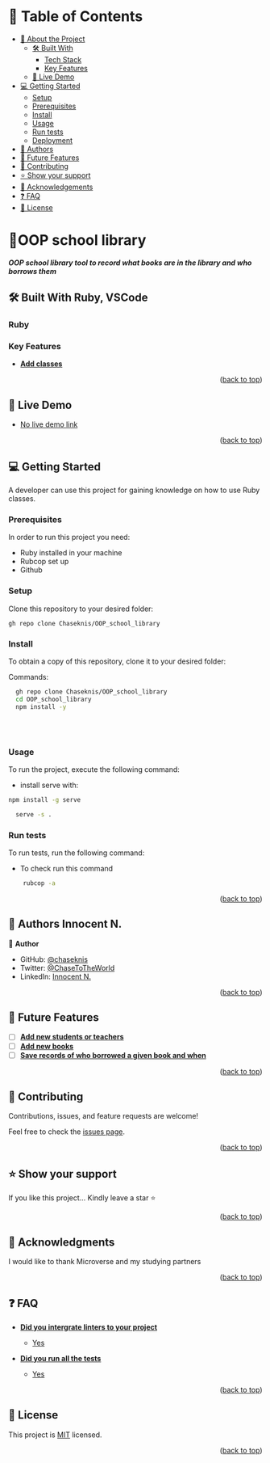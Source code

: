 <a name="readme-top"></a>


# 📗 Table of Contents

- [📖 About the Project](#portfolio)
  - [🛠 Built With](#htmlt_and_css)
    - [Tech Stack](#tech-stack)
    - [Key Features](#mobile_size)
  - [🚀 Live Demo](#live-demo)
- [💻 Getting Started](#getting-started)
  - [Setup](#setup)
  - [Prerequisites](#prerequisites)
  - [Install](#install)
  - [Usage](#usage)
  - [Run tests](#run-tests)
  - [Deployment](#triangular_flag_on_post-deployment)
- [👥 Authors](#authors)
- [🔭 Future Features](#future-features)
- [🤝 Contributing](#contributing)
- [⭐️ Show your support](#support)
- [🙏 Acknowledgements](#acknowledgements)
- [❓ FAQ](#faq)
- [📝 License](#license)


# 📖<a name="about-project">OOP school library</a>


***OOP school library tool to record what books are in the library and who borrows them***


## 🛠 Built With <a name="built-with">Ruby, VSCode</a>

### <a name="tech-stack">Ruby</a>

### Key Features <a name="key-features"></a>


- **[Add classes]()**

<p align="right">(<a href="#readme-top">back to top</a>)</p>

## 🚀 Live Demo <a name="live-demo"></a>


- [No live demo link](https://Chaseknis.github.io/OOP_school_library/)


<p align="right">(<a href="#readme-top">back to top</a>)</p>

## 💻 Getting Started <a name="getting-started"></a>


A developer can use this project for gaining knowledge on how to use Ruby classes.

### Prerequisites

In order to run this project you need:

- Ruby installed in your machine
- Rubcop set up
- Github


### Setup

Clone this repository to your desired folder:

```
gh repo clone Chaseknis/OOP_school_library
```

### Install

To obtain a copy of this repository, clone it to your desired folder:

Commands: 

```sh
  gh repo clone Chaseknis/OOP_school_library
  cd OOP_school_library
  npm install -y
```
<br><br>

### Usage

To run the project, execute the following command:

- install serve with: 
```sh
npm install -g serve
```

```sh
  serve -s .
```

### Run tests

To run tests, run the following command:

- To check run this command

```sh
    rubcop -a

```

<p align="right">(<a href="#readme-top">back to top</a>)</p>

## 👥 Authors <a name="authors">Innocent N.</a>


👤 **Author**

- GitHub: [@chaseknis](https://github.com/Chaseknis)
- Twitter: [@ChaseToTheWorld](https://twitter.com/chasetotheworld)
- LinkedIn: [Innocent N.](https://www.linkedin.com/in/innocent-n-200826252/)


<p align="right">(<a href="#readme-top">back to top</a>)</p>


## 🔭 Future Features <a name="future-features"></a>

- [ ] **[Add new students or teachers]()**
- [ ] **[Add new books]()**
- [ ] **[Save records of who borrowed a given book and when]()**

<p align="right">(<a href="#readme-top">back to top</a>)</p>


## 🤝 Contributing <a name="contributing"></a>

Contributions, issues, and feature requests are welcome!

Feel free to check the [issues page](https://github.com/Chaseknis/OOP_school_library/issues).

<p align="right">(<a href="#readme-top">back to top</a>)</p>


## ⭐️ Show your support <a name="support"></a>


If you like this project... Kindly leave a star ⭐

<p align="right">(<a href="#readme-top">back to top</a>)</p>


## 🙏 Acknowledgments <a name="acknowledgements"></a>

I would like to thank Microverse and my studying partners

<p align="right">(<a href="#readme-top">back to top</a>)</p>

<!-- FAQ (optional) -->

## ❓ FAQ <a name="faq"></a>


- **[Did you intergrate linters to your project]()**

  - [Yes]()

- **[Did you run all the tests]()**

  - [Yes]()

<p align="right">(<a href="#readme-top">back to top</a>)</p>

<!-- LICENSE -->

## 📝 License <a name="license"></a>

This project is [MIT](./LICENSE) licensed.


<p align="right">(<a href="#readme-top">back to top</a>)</p>
